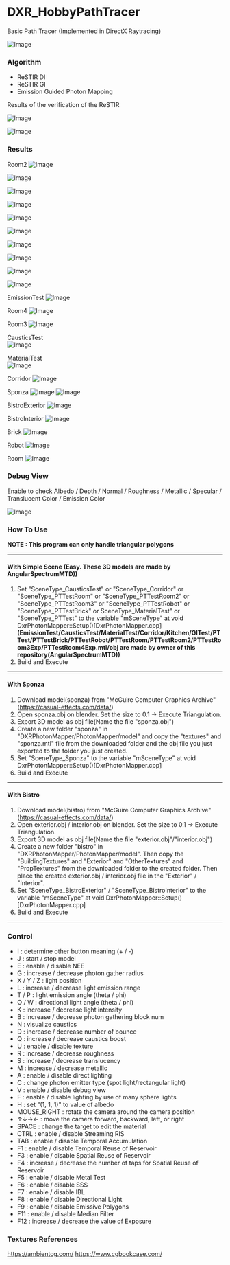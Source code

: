 # DXR_HobbyPathTracer
Basic Path Tracer (Implemented in DirectX Raytracing)

![Image](https://github.com/user-attachments/assets/cccb9c7f-4f46-4e41-b3a2-3246f3ef1df8)

### Algorithm
- ReSTIR DI
- ReSTIR GI
- Emission Guided Photon Mapping  

Results of the verification of the ReSTIR

![Image](https://github.com/user-attachments/assets/168b09f8-f004-4fb1-8195-432b2ffa34f0)

![Image](https://github.com/user-attachments/assets/0e26ee13-637f-4708-8379-1d51c74d1b64)

### Results

Room2
![Image](https://github.com/user-attachments/assets/cccb9c7f-4f46-4e41-b3a2-3246f3ef1df8)

![Image](https://github.com/user-attachments/assets/86219a06-59b3-4881-8fc6-d99bc37f89e1)

![Image](https://github.com/user-attachments/assets/cbc3c51b-1c8d-49e9-a2ad-88a84905b22c)

![Image](https://github.com/user-attachments/assets/977fa4bc-f0d8-45ea-ba6f-1f3615b9c7e8)

![Image](https://github.com/user-attachments/assets/ebea6f84-9c9f-4129-98e7-5f16ba67b994)

![Image](https://github.com/user-attachments/assets/0fee2bb2-387f-45e7-b842-d4507c5729b3)

![Image](https://github.com/user-attachments/assets/f499963a-942d-4f5c-828b-0ca62b6403a3)

![Image](https://github.com/user-attachments/assets/56e5b708-9f80-413d-8769-c611d123e96a)

![Image](https://github.com/user-attachments/assets/2959e0d0-f00b-4848-b7fc-c76577315c0c)

![Image](https://github.com/user-attachments/assets/d5c378a9-c034-41d6-9a34-5edaf3cbf943)

EmissionTest
![Image](https://github.com/user-attachments/assets/64500e4a-599e-4ef2-94e6-6aafb4a17efb)

Room4
![Image](https://github.com/user-attachments/assets/4308a0d8-2649-4947-909a-5b87e9d66003)

Room3
![Image](https://github.com/user-attachments/assets/0a4f5a4c-feb6-4456-8e7b-35655c16047b)

CausticsTest  
![Image](https://github.com/user-attachments/assets/1ad0a7a3-0843-4a2d-9321-e0990e26e826)

MaterialTest  
![Image](https://github.com/user-attachments/assets/c0639c7c-a2b8-45f0-bd41-55d1d2165b56)

Corridor
![Image](https://github.com/user-attachments/assets/f0493f5d-c690-47b9-9e86-ec89efe15070)

Sponza
![Image](https://github.com/user-attachments/assets/ec2c5244-89da-46b2-80f4-4b1b6831e48b)
![Image](https://github.com/user-attachments/assets/4a92bbbc-4fe8-4758-a0ed-7645a4f53758)

BistroExterior
![Image](https://github.com/user-attachments/assets/7989bb54-edeb-4b2d-b6bc-93313647f83c)

BistroInterior
![Image](https://github.com/user-attachments/assets/337bb238-cfdb-464c-83e0-d896fc3308bb)

Brick
![Image](https://github.com/user-attachments/assets/47c50ff5-509d-4b15-8819-631598e45860)

Robot
![Image](https://github.com/user-attachments/assets/7f7fd6ca-1521-4ab3-ad51-1e5a44171802)

Room
![Image](https://github.com/user-attachments/assets/4060169f-233c-406c-9e4f-ea0af8c8db94)

### Debug View
Enable to check Albedo / Depth / Normal / Roughness / Metallic / Specular / Translucent Color / Emission Color     

![Image](https://github.com/user-attachments/assets/2bedc671-c2eb-4b27-8c42-121932bfc6fe)

### How To Use
**NOTE : This program can only handle triangular polygons**

---
#### With Simple Scene (Easy. These 3D models are made by AngularSpectrumMTD))
1. Set "SceneType_CausticsTest" or "SceneType_Corridor" or "SceneType_PTTestRoom" or "SceneType_PTTestRoom2"  or "SceneType_PTTestRoom3" or "SceneType_PTTestRobot" or "SceneType_PTTestBrick" or SceneType_MaterialTest" or "SceneType_PTTest" to the variable "mSceneType" at void DxrPhotonMapper::Setup()[DxrPhotonMapper.cpp]  **(EmissionTest/CausticsTest/MaterialTest/Corridor/Kitchen/GITest/PTTest/PTTestBrick/PTTestRobot/PTTestRoom/PTTestRoom2/PTTestRoom3Exp/PTTestRoom4Exp.mtl/obj are made by owner of this repository(AngularSpectrumMTD))**
2. Build and Execute  
---
#### With Sponza
1. Download model(sponza) from "McGuire Computer Graphics Archive"(https://casual-effects.com/data/)  
2. Open sponza.obj on blender. Set the size to 0.1 -> Execute Triangulation.  
4. Export 3D model as obj file(Name the file "sponza.obj")  
5. Create a new folder "sponza" in "DXRPhotonMapper/PhotonMapper/model" and copy the "textures" and "sponza.mtl" file from the downloaded folder and the obj file you just exported to the folder you just created.  
6. Set "SceneType_Sponza" to the variable "mSceneType" at void DxrPhotonMapper::Setup()[DxrPhotonMapper.cpp]  
7. Build and Execute
---
#### With Bistro
1. Download model(bistro) from "McGuire Computer Graphics Archive"(https://casual-effects.com/data/)  
2. Open exterior.obj / interior.obj on blender. Set the size to 0.1 -> Execute Triangulation.  
3. Export 3D model as obj file(Name the file "exterior.obj"/"interior.obj")  
4. Create a new folder "bistro" in "DXRPhotonMapper/PhotonMapper/model". Then copy the "BuildingTextures" and "Exterior" and "OtherTextures" and "PropTextures" from the downloaded folder to the created folder. Then place the created exterior.obj / interior.obj file in the "Exterior" / "Interior".  
5. Set "SceneType_BistroExterior" / "SceneType_BistroInterior" to the variable "mSceneType" at void DxrPhotonMapper::Setup()[DxrPhotonMapper.cpp]  
6. Build and Execute  
---

### Control

- I : determine other button meaning (+ / -)
- J : start / stop model
- E : enable / disable NEE
- G : increase / decrease photon gather radius
- X / Y / Z : light position
- L : increase / decrease light emission range
- T / P : light emission angle (theta / phi)
- O / W : directional light angle (theta / phi)
- K : increase / decrease light intensity
- B : increase / decrease photon gathering block num
- N : visualize caustics
- D : increase / decrease number of bounce
- Q : increase / decrease caustics boost
- U : enable / disable texture
- R : increase / decrease roughness
- S : increase / decrease translucency
- M : increase / decrease metallic
- A : enable / disable direct lighting
- C : change photon emitter type (spot light/rectangular light)
- V : enable / disable debug view
- F : enable / disable lighting by use of many sphere lights
- H : set "(1, 1, 1)" to value of albedo
- MOUSE_RIGHT : rotate the camera around the camera position
- ↑↓→← : move the camera forward, backward, left, or right
- SPACE : change the target to edit the material
- CTRL : enable / disable Streaming RIS
- TAB : enable / disable Temporal Accumulation  
- F1 : enable / disable Temporal Reuse of Reservoir
- F3 : enable / disable Spatial Reuse of Reservoir
- F4 : increase / decrease the number of taps for Spatial Reuse of Reservoir
- F5 : enable / disable Metal Test
- F6 : enable / disable SSS
- F7 : enable / disable IBL
- F8 : enable / disable Directional Light
- F9 : enable / disable Emissive Polygons
- F11 : enable / disable Median Filter
- F12 : increase / decrease the value of Exposure

### Textures References
https://ambientcg.com/
https://www.cgbookcase.com/